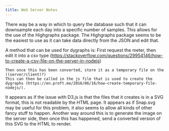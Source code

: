 ```yaml
---
title: Web Server Notes
---
```


There way be a way in which to query the database such that it can downsample each day into a specific number of samples.
This allows for the use of the Highgraphs package. 
The Highgraphs package seems to be the easiest to use as it can take data directly from the JSON and edit that.

A method that can be used for dygraphs is:
    First request the meter, then edit it into a csv type (https://stackoverflow.com/questions/29954146/how-to-create-a-csv-file-on-the-server-in-nodejs)

    Then once this has been converted, store it as a temporary file on the ((server/client)?)
    This can then be called in the js file that is used to create the dygraphs (https://en.proft.me/2016/06/16/how-create-temporary-file-nodejs/).



It appears as if the issue with D3.js is that the files that it creates is in a SVG format, this is not readable by the HTML page.
It appears as if Snap.svg may be useful for this problem, it also seems to allow all kinds of other fancy stuff to happen.
Another way around this is to generate the image on the server side, then once this has happened, send a converted version of this SVG to the HTML to render.


